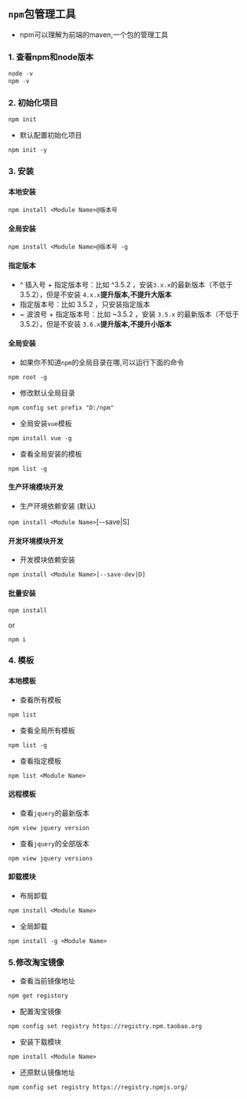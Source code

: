 ## `npm`包管理工具

- npm可以理解为前端的maven,一个包的管理工具



### 1. 查看npm和node版本

```js
node -v 
npm -v
```



### 2. 初始化项目

`npm init`

- 默认配置初始化项目

`npm init -y`



### 3. 安装

#### 本地安装

`npm install <Module Name>@版本号`

#### 全局安装

`npm install <Module Name>@版本号 -g`

#### 指定版本

- ^ 插入号 + 指定版本号：比如 ^3.5.2 ，安装` 3.x.x `的最新版本（不低于 3.5.2），但是不安装 `4.x.x`**提升版本,不提升大版本**
- 指定版本号：比如 3.5.2 ，只安装指定版本
- ~ 波浪号 + 指定版本号：比如 ~3.5.2 ，安装 `3.5.x` 的最新版本（不低于 3.5.2），但是不安装 `3.6.x`**提升版本,不提升小版本**

#### 全局安装

- 如果你不知道`npm`的全局目录在哪,可以运行下面的命令

`npm root -g`

- 修改默认全局目录

`npm config set prefix "D:/npm"`

- 全局安装`vue`模板

`npm install vue -g`

- 查看全局安装的模板

`npm list -g`

#### 生产环境模块开发

- 生产环境依赖安装  (默认)

`npm install <Module Name>`[--save|S]

#### 开发环境模块开发

- 开发模块依赖安装

`npm install <Module Name>[--save-dev|D]`

#### 批量安装

`npm install`

or

`npm i`



### 4. 模板

#### 本地模板

- 查看所有模板

`npm list`

- 查看全局所有模板

`npm list -g`

- 查看指定模板

`npm list <Module Name>`

#### 远程模板

- 查看`jquery`的最新版本

`npm view jquery version`

- 查看`jquery`的全部版本

`npm view jquery versions`

#### 卸载模块

- 布局卸载

`npm install <Module Name>`

- 全局卸载

`npm install -g <Module Name>`



### 5.修改淘宝镜像

- 查看当前镜像地址

`npm get registory`

- 配置淘宝镜像

`npm config set registry https://registry.npm.taobao.org`

- 安装下载模块

` npm install <Module Name> `

- 还原默认镜像地址

`npm config set registry https://registry.npmjs.org/`